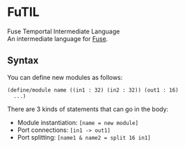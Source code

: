 # FuTIL
Fuse Temportal Intermediate Language  
An intermediate language for [Fuse](https://github.com/cucapra/seashell).

## Syntax
You can define new modules as follows:
```racket
(define/module name ((in1 : 32) (in2 : 32)) (out1 : 16)
  ...)
```

There are 3 kinds of statements that can go in the body:
- Module instantiation: `[name = new module]`
- Port connections: `[in1 -> out1]`
- Port splitting: `[name1 & name2 = split 16 in1]`

